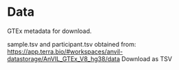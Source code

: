 # Data

GTEx metadata for download.

sample.tsv and participant.tsv obtained from:
https://app.terra.bio/#workspaces/anvil-datastorage/AnVIL_GTEx_V8_hg38/data
Download as TSV
